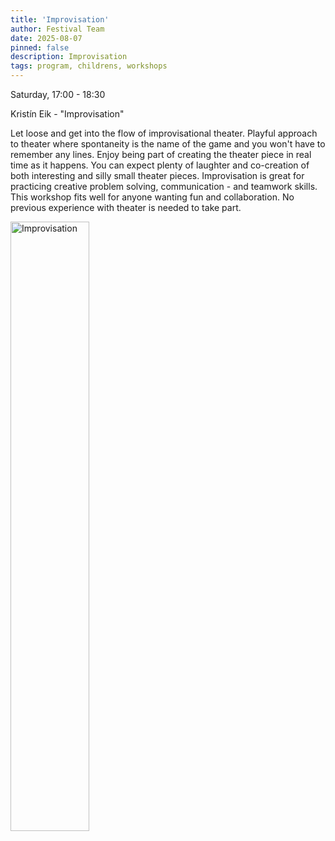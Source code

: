 ```yaml
---
title: 'Improvisation'
author: Festival Team
date: 2025-08-07
pinned: false
description: Improvisation
tags: program, childrens, workshops
---
```


<script>
    import Image from  '$lib/Image.svelte'
</script>

Saturday, 17:00 - 18:30

Kristín Eik - "Improvisation"

Let loose and get into the flow of improvisational theater. Playful approach to theater where spontaneity is the name of the game and you won't have to remember any lines. Enjoy being part of creating the theater piece in real time as it happens. You can expect plenty of laughter and co-creation of both interesting and silly small theater pieces. Improvisation is great for practicing creative problem solving, communication - and teamwork skills. This workshop fits well for anyone wanting fun and collaboration. No previous experience with theater is needed to take part.

<Image 
  src='program/childrens-workshops/27-improvisation.png'
  caption='Improvisation'
  alt='Improvisation'
  width='50%'/> 